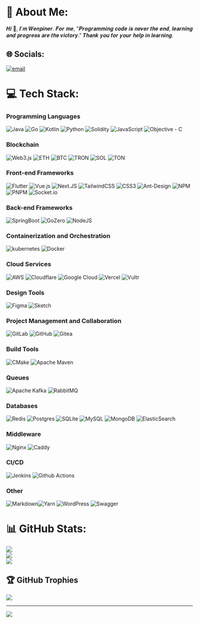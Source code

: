 # 💫 About Me:
𝑯𝒊 👋, 𝑰'𝒎 𝑾𝒆𝒏𝒑𝒊𝒏𝒆𝒓. 𝑭𝒐𝒓 𝒎𝒆, "𝑷𝒓𝒐𝒈𝒓𝒂𝒎𝒎𝒊𝒏𝒈 𝒄𝒐𝒅𝒆 𝒊𝒔 𝒏𝒆𝒗𝒆𝒓 𝒕𝒉𝒆 𝒆𝒏𝒅, 𝒍𝒆𝒂𝒓𝒏𝒊𝒏𝒈 𝒂𝒏𝒅 𝒑𝒓𝒐𝒈𝒓𝒆𝒔𝒔 𝒂𝒓𝒆 𝒕𝒉𝒆 𝒗𝒊𝒄𝒕𝒐𝒓𝒚." 𝑻𝒉𝒂𝒏𝒌 𝒚𝒐𝒖 𝒇𝒐𝒓 𝒚𝒐𝒖𝒓 𝒉𝒆𝒍𝒑 𝒊𝒏 𝒍𝒆𝒂𝒓𝒏𝒊𝒏𝒈.


## 🌐 Socials:
[![email](https://img.shields.io/badge/Email-D14836?logo=gmail&logoColor=white)](mailto:admin@object.cool) 
# 💻 Tech Stack:
### Programming Languages
![Java](https://img.shields.io/badge/java-%23ED8B00.svg?style=for-the-badge&logo=openjdk&logoColor=white)
![Go](https://img.shields.io/badge/go-%2300ADD8.svg?style=for-the-badge&logo=go&logoColor=white)
![Kotlin](https://img.shields.io/badge/kotlin-%237F52FF.svg?style=for-the-badge&logo=kotlin&logoColor=white)
![Python](https://img.shields.io/badge/python-3670A0?style=for-the-badge&logo=python&logoColor=ffdd54)
![Solidity](https://img.shields.io/badge/Solidity-%23363636.svg?style=for-the-badge&logo=solidity&logoColor=white)
![JavaScript](https://img.shields.io/badge/javascript-%23323330.svg?style=for-the-badge&logo=javascript&logoColor=%23F7DF1E)
![Objective - C](https://img.shields.io/badge/OBJECTIVE--C-%233A95E3.svg?style=for-the-badge&logo=apple&logoColor=white)


### Blockchain
![Web3.js](https://img.shields.io/badge/web3.js-F16822?style=for-the-badge&logo=web3.js&logoColor=white)  ![ETH](https://img.shields.io/badge/Ethereum-3C3C3D?style=for-the-badge&logo=ethereum&logoColor=white)
![BTC](https://img.shields.io/badge/Bitcoin-FF9900?style=for-the-badge&logo=bitcoin&logoColor=white)
![TRON](https://img.shields.io/badge/Tron-000000?style=for-the-badge&logo=tron&logoColor=white)
![SOL](https://img.shields.io/badge/Solana-14F195?style=for-the-badge&logo=solana&logoColor=white) 
![TON](https://img.shields.io/badge/Ton-3EADF4?style=for-the-badge&logo=ton&logoColor=white) 

### Front-end Frameworks
![Flutter](https://img.shields.io/badge/Flutter-%2302569B.svg?style=for-the-badge&logo=Flutter&logoColor=white)
![Vue.js](https://img.shields.io/badge/vue.js-%2335495e.svg?style=for-the-badge&logo=vuedotjs&logoColor=%234FC08D)
![Next.JS](https://img.shields.io/badge/Next-black?style=for-the-badge&logo=next.js&logoColor=white) 
![TailwindCSS](https://img.shields.io/badge/tailwindcss-%2338B2AC.svg?style=for-the-badge&logo=tailwind-css&logoColor=white) 
![CSS3](https://img.shields.io/badge/css3-%231572B6.svg?style=for-the-badge&logo=css3&logoColor=white)
![Ant-Design](https://img.shields.io/badge/-AntDesign-%230170FE?style=for-the-badge&logo=ant-design&logoColor=white) ![NPM](https://img.shields.io/badge/NPM-%23CB3837.svg?style=for-the-badge&logo=npm&logoColor=white)  ![PNPM](https://img.shields.io/badge/pnpm-%234a4a4a.svg?style=for-the-badge&logo=pnpm&logoColor=f69220) 
![Socket.io](https://img.shields.io/badge/Socket.io-black?style=for-the-badge&logo=socket.io&badgeColor=010101) 

### Back-end Frameworks
![SpringBoot](https://img.shields.io/badge/SpringBoot-%2345CC11.svg?style=for-the-badge&logo=openjdk&logoColor=white)
![GoZero](https://img.shields.io/badge/go_zero-%2300ADD8.svg?style=for-the-badge&logo=go&logoColor=white)
![NodeJS](https://img.shields.io/badge/node.js-6DA55F?style=for-the-badge&logo=node.js&logoColor=white)

### Containerization and Orchestration
![kubernetes](https://img.shields.io/badge/kubernetes-%23326CE5.svg?style=for-the-badge&logo=go&logoColor=white)
![Docker](https://img.shields.io/badge/docker-%230db7ed.svg?style=for-the-badge&logo=docker&logoColor=white) 

### Cloud Services
![AWS](https://img.shields.io/badge/AWS-%23FF9900.svg?style=for-the-badge&logo=amazon&logoColor=white) 
![Cloudflare](https://img.shields.io/badge/Cloudflare-F38020?style=for-the-badge&logo=Cloudflare&logoColor=white) 
![Google Cloud](https://img.shields.io/badge/GoogleCloud-%234285F4.svg?style=for-the-badge&logo=google-cloud&logoColor=white) 
![Vercel](https://img.shields.io/badge/vercel-%23000000.svg?style=for-the-badge&logo=vercel&logoColor=white) 
![Vultr](https://img.shields.io/badge/Vultr-007BFC.svg?style=for-the-badge&logo=vultr) 

### Design Tools
![Figma](https://img.shields.io/badge/figma-%23F24E1E.svg?style=for-the-badge&logo=figma&logoColor=white) 
![Sketch](https://img.shields.io/badge/Sketch-F9CD5C?style=for-the-badge&logo=sketch&logoColor=white) 


### Project Management and Collaboration
![GitLab](https://img.shields.io/badge/gitlab-%23181717.svg?style=for-the-badge&logo=gitlab&logoColor=white) 
![GitHub](https://img.shields.io/badge/github-%23121011.svg?style=for-the-badge&logo=github&logoColor=white) 
![Gitea](https://img.shields.io/badge/Gitea-34495E?style=for-the-badge&logo=gitea&logoColor=5D9425) 

### Build Tools
![CMake](https://img.shields.io/badge/CMake-%23008FBA.svg?style=for-the-badge&logo=cmake&logoColor=white)
![Apache Maven](https://img.shields.io/badge/Apache%20Maven-C71A36?style=for-the-badge&logo=Apache%20Maven&logoColor=white) 

### Queues
![Apache Kafka](https://img.shields.io/badge/Apache%20Kafka-000?style=for-the-badge&logo=apachekafka)
![RabbitMQ](https://img.shields.io/badge/rabbitmq-FF6600?style=for-the-badge&logo=rabbitmq&logoColor=white) 

### Databases
![Redis](https://img.shields.io/badge/redis-%23DD0031.svg?style=for-the-badge&logo=redis&logoColor=white)
![Postgres](https://img.shields.io/badge/postgres-%23316192.svg?style=for-the-badge&logo=postgresql&logoColor=white)
![SQLite](https://img.shields.io/badge/sqlite-%2307405e.svg?style=for-the-badge&logo=sqlite&logoColor=white)
![MySQL](https://img.shields.io/badge/mysql-4479A1.svg?style=for-the-badge&logo=mysql&logoColor=white)
![MongoDB](https://img.shields.io/badge/MongoDB-%234ea94b.svg?style=for-the-badge&logo=mongodb&logoColor=white) 
![ElasticSearch](https://img.shields.io/badge/-ElasticSearch-005571?style=for-the-badge&logo=elasticsearch)

### Middleware
![Nginx](https://img.shields.io/badge/nginx-%23009639.svg?style=for-the-badge&logo=nginx&logoColor=white)
![Caddy](https://img.shields.io/badge/caddy-%23174841.svg?style=for-the-badge&logo=caddy&logoColor=white)

### CI/CD
![Jenkins](https://img.shields.io/badge/jenkins-%232C5263.svg?style=for-the-badge&logo=jenkins&logoColor=white)
![Github Actions](https://img.shields.io/badge/actions-%23121011.svg?style=for-the-badge&logo=github&logoColor=white)


### Other
![Markdown](https://img.shields.io/badge/markdown-%23000000.svg?style=for-the-badge&logo=markdown&logoColor=white)![Yarn](https://img.shields.io/badge/yarn-%232C8EBB.svg?style=for-the-badge&logo=yarn&logoColor=white) ![WordPress](https://img.shields.io/badge/WordPress-%23117AC9.svg?style=for-the-badge&logo=WordPress&logoColor=white) ![Swagger](https://img.shields.io/badge/-Swagger-%23Clojure?style=for-the-badge&logo=swagger&logoColor=white) 


# 📊 GitHub Stats:
![](https://github-readme-stats.vercel.app/api?username=Wenpiner&theme=dark&hide_border=false&include_all_commits=false&count_private=false)<br/>
![](https://nirzak-streak-stats.vercel.app/?user=Wenpiner&theme=dark&hide_border=false)<br/>
![](https://github-readme-stats.vercel.app/api/top-langs/?username=Wenpiner&theme=dark&hide_border=false&include_all_commits=false&count_private=false&layout=compact)

## 🏆 GitHub Trophies
![](https://github-profile-trophy.vercel.app/?username=Wenpiner&theme=radical&no-frame=false&no-bg=true&margin-w=4)

---
[![](https://visitcount.itsvg.in/api?id=Wenpiner&icon=0&color=0)](https://visitcount.itsvg.in)
